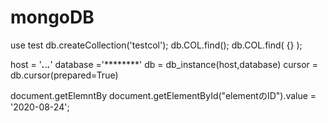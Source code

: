 # mongoDB
use test
db.createCollection('testcol');
db.COL.find();
db.COL.find( {} );

host = '***.***.***.***'
database ='********'
db = db_instance(host,database)
cursor = db.cursor(prepared=True)


document.getElemntBy
document.getElementById("elementのID").value = '2020-08-24';

